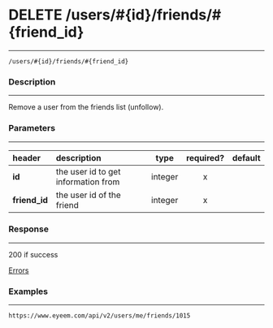 # DELETE /users/#{id}/friends/#{friend_id} 
***
`/users/#{id}/friends/#{friend_id}`

### Description
***
Remove a user from the friends list (unfollow).

### Parameters
***

|header| description| type |required? |default|
|:---------|:--------------|:----------:|:------------:|:------------:|
|**id**|the user id to get information from|integer|x||
|**friend_id**|the user id of the friend|integer|x||



### Response
***



200 if success

[Errors](../../resources/errors.md#files)

### Examples
***

`https://www.eyeem.com/api/v2/users/me/friends/1015`



